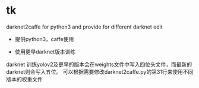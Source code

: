 # tk
darknet2caffe for python3 and provide for different darknet edit

- 提供python3，caffe使用
 

- 使用更早darknet版本训练

darknet 训练yolov2及更早的版本会在weights文件中写入四位头文件，而最新的darknet则会写入五位。
可以根据需要修改darknet2caffe.py的第31行来使用不同版本的权重文件

